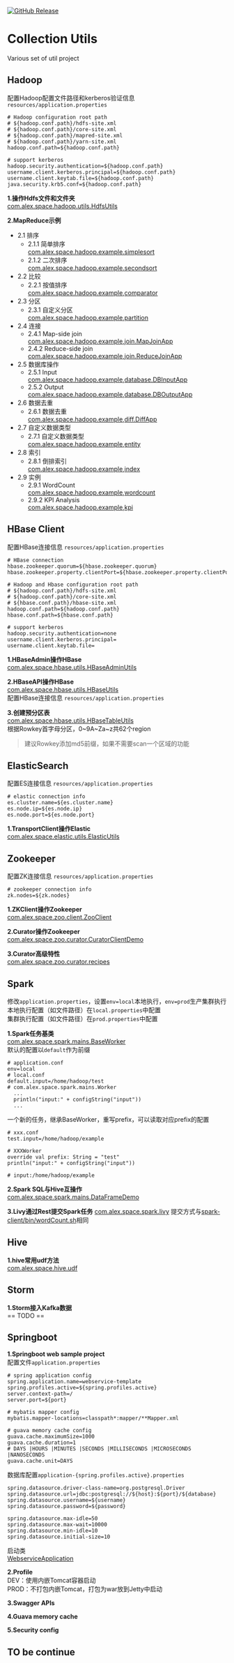 [![GitHub Release](https://github.com/BowenSun90/Picture-resources/blob/master/license.jpeg)](https://github.com/BowenSun90/Springboot-mybatis-multi-datasource)

# Collection Utils
Various set of util project


## Hadoop
配置Hadoop配置文件路径和kerberos验证信息 `resources/application.properties`
```
# Hadoop configuration root path
# ${hadoop.conf.path}/hdfs-site.xml
# ${hadoop.conf.path}/core-site.xml
# ${hadoop.conf.path}/mapred-site.xml
# ${hadoop.conf.path}/yarn-site.xml
hadoop.conf.path=${hadoop.conf.path}

# support kerberos
hadoop.security.authentication=${hadoop.conf.path}
username.client.kerberos.principal=${hadoop.conf.path}
username.client.keytab.file=${hadoop.conf.path}
java.security.krb5.conf=${hadoop.conf.path}
```

**1.操作Hdfs文件和文件夹**  
[com.alex.space.hadoop.utils.HdfsUtils](https://github.com/BowenSun90/client-collection/tree/master/hadoop-client/src/main/java/com/alex/space/hadoop/utils/HdfsUtils.java)


**2.MapReduce示例**  
- 2.1 排序   
  - 2.1.1 简单排序   
  [com.alex.space.hadoop.example.simplesort](https://github.com/BowenSun90/client-collection/tree/master/hadoop-client/src/main/java/com/alex/space/hadoop/example/simplesort)   
  - 2.1.2 二次排序      
  [com.alex.space.hadoop.example.secondsort](https://github.com/BowenSun90/client-collection/tree/master/hadoop-client/src/main/java/com/alex/space/hadoop/example/secondsort)    
- 2.2 比较
  - 2.2.1 按值排序  
  [com.alex.space.hadoop.example,comparator](https://github.com/BowenSun90/client-collection/tree/master/hadoop-client/src/main/java/com/alex/space/hadoop/example/comparator)   
- 2.3 分区
  - 2.3.1 自定义分区     
  [com.alex.space.hadoop.example,partition](https://github.com/BowenSun90/client-collection/tree/master/hadoop-client/src/main/java/com/alex/space/hadoop/example/partition)  
- 2.4 连接
  - 2.4.1 Map-side join
  [com.alex.space.hadoop.example,join.MapJoinApp](https://github.com/BowenSun90/client-collection/tree/master/hadoop-client/src/main/java/com/alex/space/hadoop/example/join/MapJoinApp.java)  
  - 2.4.2 Reduce-side join  
  [com.alex.space.hadoop.example,join.ReduceJoinApp](https://github.com/BowenSun90/client-collection/tree/master/hadoop-client/src/main/java/com/alex/space/hadoop/example/join/ReduceJoinApp.java)     
- 2.5 数据库操作    
  - 2.5.1 Input    
  [com.alex.space.hadoop.example,database.DBInputApp](https://github.com/BowenSun90/client-collection/tree/master/hadoop-client/src/main/java/com/alex/space/hadoop/example/database/DBInputApp.java)    
  - 2.5.2 Output  
  [com.alex.space.hadoop.example,database.DBOutputApp](https://github.com/BowenSun90/client-collection/tree/master/hadoop-client/src/main/java/com/alex/space/hadoop/example/database/DBOutputApp.java)      
- 2.6 数据去重  
  - 2.6.1 数据去重   
  [com.alex.space.hadoop.example,diff.DiffApp](https://github.com/BowenSun90/client-collection/tree/master/hadoop-client/src/main/java/com/alex/space/hadoop/example/diff/DiffApp.java)   
- 2.7 自定义数据类型   
  - 2.7.1 自定义数据类型  
  [com.alex.space.hadoop.example,entity](https://github.com/BowenSun90/client-collection/tree/master/hadoop-client/src/main/java/com/alex/space/hadoop/example/entity)
- 2.8 索引  
  - 2.8.1 倒排索引  
  [com.alex.space.hadoop.example,index](https://github.com/BowenSun90/client-collection/tree/master/hadoop-client/src/main/java/com/alex/space/hadoop/example/index)   
- 2.9 实例  
  - 2.9.1 WordCount  
  [com.alex.space.hadoop.example,wordcount](https://github.com/BowenSun90/client-collection/tree/master/hadoop-client/src/main/java/com/alex/space/hadoop/example/wordcount)      
  - 2.9.2 KPI Analysis  
  [com.alex.space.hadoop.example,kpi](https://github.com/BowenSun90/client-collection/tree/master/hadoop-client/src/main/java/com/alex/space/hadoop/example/kpi)

## HBase Client
配置HBase连接信息 `resources/application.properties`
```
# HBase connection
hbase.zookeeper.quorum=${hbase.zookeeper.quorum}
hbase.zookeeper.property.clientPort=${hbase.zookeeper.property.clientPort}

# Hadoop and Hbase configuration root path
# ${hadoop.conf.path}/hdfs-site.xml
# ${hadoop.conf.path}/core-site.xml
# ${hbase.conf.path}/hbase-site.xml
hadoop.conf.path=${hadoop.conf.path}
hbase.conf.path=${hbase.conf.path}

# support kerberos
hadoop.security.authentication=none
username.client.kerberos.principal=
username.client.keytab.file=
```

**1.HBaseAdmin操作HBase**  
[com.alex.space.hbase.utils.HBaseAdminUtils](https://github.com/BowenSun90/client-collection/tree/master/hbase-client/src/main/java/com/alex/space/hbase/utils/HbaseAdminUtils.java)  


**2.HBaseAPI操作HBase**  
[com.alex.space.hbase.utils.HBaseUtils](https://github.com/BowenSun90/client-collection/tree/master/hbase-client/src/main/java/com/alex/space/hbase/utils/HBaseUtils.java)  
配置HBase连接信息 `resources/application.properties`


**3.创建预分区表**  
[com.alex.space.hbase.utils.HBaseTableUtils](https://github.com/BowenSun90/client-collection/tree/master/hbase-client/src/main/java/com/alex/space/hbase/utils/HBaseTableUtils.java)  
根据Rowkey首字母分区，0\~9A\~Za~z共62个region
>建议Rowkey添加md5前缀，如果不需要scan一个区域的功能



## ElasticSearch
配置ES连接信息 `resources/application.properties`
```
# elastic connection info
es.cluster.name=${es.cluster.name}
es.node.ip=${es.node.ip}
es.node.port=${es.node.port}
```

**1.TransportClient操作Elastic**    
[com.alex.space.elastic.utils.ElasticUtils](https://github.com/BowenSun90/client-collection/tree/master/elastic-client/src/main/java/com/alex/space/elastic/utils/ElasticUtils.java)




## Zookeeper
配置ZK连接信息 `resources/application.properties`
```
# zookeeper connection info
zk.nodes=${zk.nodes}
```

**1.ZKClient操作Zookeeper**  
[com.alex.space.zoo.client.ZooClient](https://github.com/BowenSun90/client-collection/tree/master/zoo-client/src/main/java/com/alex/space/zoo/client/ZkClientDemo.java)


**2.Curator操作Zookeeper**  
[com.alex.space.zoo.curator.CuratorClientDemo](https://github.com/BowenSun90/client-collection/tree/master/zoo-client/src/main/java/com/alex/space/zoo/curator/CuratorClientDemo.java)


**3.Curator高级特性**  
[com.alex.space.zoo.curator.recipes](https://github.com/BowenSun90/client-collection/tree/master/zoo-client/src/main/java/com/alex/space/zoo/curator/recipes)



## Spark
修改`application.properties`，设置`env=local`本地执行，`env=prod`生产集群执行   
本地执行配置（如文件路径）在`local.properties`中配置   
集群执行配置（如文件路径）在`prod.properties`中配置  

**1.Spark任务基类**   
[com.alex.space.spark.mains.BaseWorker](https://github.com/BowenSun90/client-collection/tree/master/spark-client/src/main/scala/com/alex/space/spark/mains/BaseWorker.scala)  
默认的配置以`default`作为前缀   
```
# application.conf
env=local
# local.conf
default.input=/home/hadoop/test
# com.alex.space.spark.mains.Worker
  ...
  println("input:" + configString("input"))
  ...
```
一个新的任务，继承BaseWorker，重写prefix，可以读取对应prefix的配置
```
# xxx.conf
test.input=/home/hadoop/example

# XXXWorker
override val prefix: String = "test"
println("input:" + configString("input"))

# input:/home/hadoop/example
```


**2.Spark SQL与Hive互操作**   
[com.alex.space.spark.mains.DataFrameDemo](https://github.com/BowenSun90/client-collection/blob/master/spark-client/src/main/scala/com/alex/space/spark/mains/DataFrameDemo.scala)


**3.Livy通过Rest提交Spark任务**
[com.alex.space.spark.livy](https://github.com/BowenSun90/client-collection/blob/master/spark-client/src/main/java/com/alex/space/spark/livy)
提交方式与[spark-client/bin/wordCount.sh](https://github.com/BowenSun90/client-collection/tree/master/spark-client/bin/wordCount.sh)相同


## Hive
**1.hive常用udf方法**  
[com.alex.space.hive.udf](https://github.com/BowenSun90/client-collection/tree/master/hive-udf/src/main/java/com/alex/space/hive/udf)

## Storm
**1.Storm接入Kafka数据**  
== TODO ==

## Springboot
**1.Springboot web sample project**  
配置文件`application.properties`
```
# spring application config
spring.application.name=webservice-template
spring.profiles.active=${spring.profiles.active}
server.context-path=/
server.port=${port}

# mybatis mapper config
mybatis.mapper-locations=classpath*:mapper/**Mapper.xml

# guava memory cache config
guava.cache.maximumSize=1000
guava.cache.duration=1
# DAYS |HOURS |MINUTES |SECONDS |MILLISECONDS |MICROSECONDS |NANOSECONDS
guava.cache.unit=DAYS
```
数据库配置`application-{spring.profiles.active}.properties`
```
spring.datasource.driver-class-name=org.postgresql.Driver
spring.datasource.url=jdbc:postgresql://${host}:${port}/${database}
spring.datasource.username=${username}
spring.datasource.password=${password}

spring.datasource.max-idle=50
spring.datasource.max-wait=10000
spring.datasource.min-idle=10
spring.datasource.initial-size=10
```
启动类   
[WebserviceApplication]()   

**2.Profile**   
DEV：使用内嵌Tomcat容器启动  
PROD：不打包内嵌Tomcat，打包为war放到Jetty中启动   

**3.Swagger APIs**

**4.Guava memory cache**

**5.Security config**  


TO be continue
---

